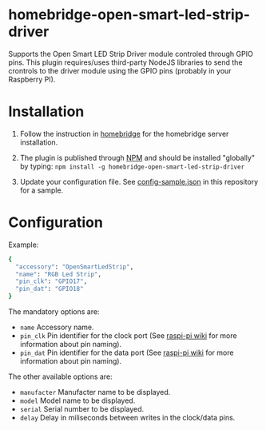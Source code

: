 # homebridge-open-smart-led-strip-driver

Supports the Open Smart LED Strip Driver module controled through GPIO pins.
This plugin requires/uses third-party NodeJS libraries to send the crontrols to the driver module using the GPIO pins (probably in your Raspberry PI).

# Installation

1. Follow the instruction in [homebridge](https://www.npmjs.com/package/homebridge) for the homebridge server installation.

2. The plugin is published through [NPM](https://www.npmjs.com/package/homebridge-open-smart-led-strip-driver) and should be installed "globally" by typing: `npm install -g homebridge-open-smart-led-strip-driver`

3. Update your configuration file. See [config-sample.json](https://github.com/metbosch/homebridge-open-smart-led-strip-driver/blob/master/config-sample.json) in this repository for a sample.

# Configuration

Example:

```bash
{
  "accessory": "OpenSmartLedStrip",
  "name": "RGB Led Strip",
  "pin_clk": "GPIO17",
  "pin_dat": "GPIO18"
}
```

The mandatory options are:
 * ```name``` Accessory name.
 * ```pin_clk``` Pin identifier for the clock port (See [raspi-pi wiki](https://github.com/nebrius/raspi-io/wiki/Pin-Information) for more information about pin naming).
 * ```pin_dat``` Pin identifier for the data port (See [raspi-pi wiki](https://github.com/nebrius/raspi-io/wiki/Pin-Information) for more information about pin naming).

The other available options are:
 * ```manufacter``` Manufacter name to be displayed.
 * ```model``` Model name to be displayed.
 * ```serial``` Serial number to be displayed.
 * ```delay``` Delay in miliseconds between writes in the clock/data pins.
